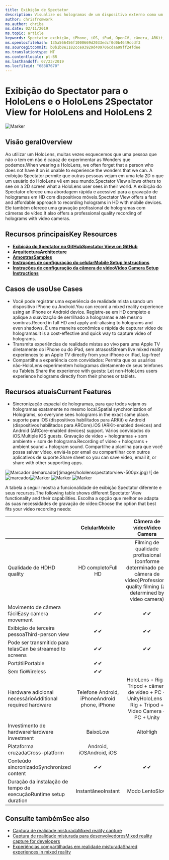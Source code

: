 ```yaml
---
title: Exibição de Spectator
description: Visualize os hologramas de um dispositivo externo como um meio de demonstrar uma experiência de realidade misturada em uma exibição externa ou um vídeo de gravação de uma experiência de realidade mista.
author: chrisfromwork
ms.author: chriba
ms.date: 02/11/2019
ms.topic: article
keywords: Spectator exibição, iPhone, iOS, iPad, OpenCV, câmera, ARKit, HoloLens, realidade misturada, MixedRealityToolkit, demonstração, registro
ms.openlocfilehash: 135a566456f1000669d2033edcf0d0b4649ccdf3
ms.sourcegitcommit: b0b1b8e1182cce93929d409706cdaa99ff24fdee
ms.translationtype: MT
ms.contentlocale: pt-BR
ms.lasthandoff: 07/23/2019
ms.locfileid: "68387670"
---
```

# <a name="spectator-view-for-hololens-and-hololens-2"></a><span data-ttu-id="3881f-104">Exibição do Spectator para o HoloLens e o HoloLens 2</span><span class="sxs-lookup"><span data-stu-id="3881f-104">Spectator View for HoloLens and HoloLens 2</span></span>

![Marker](images/SpecViewPhoneHero.jpg)

## <a name="overview"></a><span data-ttu-id="3881f-106">Visão geral</span><span class="sxs-lookup"><span data-stu-id="3881f-106">Overview</span></span>

<span data-ttu-id="3881f-107">Ao utilizar um HoloLens, muitas vezes esquecemos que uma pessoa que não o tem em não é capaz de experimentar as Wonders que podemos.</span><span class="sxs-lookup"><span data-stu-id="3881f-107">When wearing a HoloLens, we often forget that a person who does not have it on is unable to experience the wonders that we can.</span></span> <span data-ttu-id="3881f-108">A exibição Spectator permite que outras pessoas vejam em uma tela 2D o que um usuário do HoloLens vê em seu mundo.</span><span class="sxs-lookup"><span data-stu-id="3881f-108">Spectator View allows others to see on a 2D screen what a HoloLens user sees in their world.</span></span>
<span data-ttu-id="3881f-109">A exibição do Spectator oferece uma abordagem rápida e acessível para a gravação de hologramas em HD com dispositivos móveis.</span><span class="sxs-lookup"><span data-stu-id="3881f-109">Spectator View offers a fast and affordable approach to recording holograms in HD with mobile devices.</span></span> <span data-ttu-id="3881f-110">Ele também oferece uma gravação profissional de hologramas com câmeras de vídeo.</span><span class="sxs-lookup"><span data-stu-id="3881f-110">It also offers a professional quality recording of holograms with video cameras.</span></span>

## <a name="key-resources"></a><span data-ttu-id="3881f-111">Recursos principais</span><span class="sxs-lookup"><span data-stu-id="3881f-111">Key Resources</span></span>

* [<span data-ttu-id="3881f-112">**Exibição do Spectator no GitHub**</span><span class="sxs-lookup"><span data-stu-id="3881f-112">**Spectator View on GitHub**</span></span>](https://github.com/microsoft/MixedReality-SpectatorView)
* [<span data-ttu-id="3881f-113">**Arquitectura**</span><span class="sxs-lookup"><span data-stu-id="3881f-113">**Architecture**</span></span>](https://github.com/microsoft/MixedReality-SpectatorView/blob/master/doc/SpectatorView.Architecture.md)
* [<span data-ttu-id="3881f-114">**Amostras**</span><span class="sxs-lookup"><span data-stu-id="3881f-114">**Samples**</span></span>](https://github.com/microsoft/MixedReality-SpectatorView/tree/master/samples)
* [<span data-ttu-id="3881f-115">**Instruções de configuração do celular**</span><span class="sxs-lookup"><span data-stu-id="3881f-115">**Mobile Setup Instructions**</span></span>](https://github.com/microsoft/MixedReality-SpectatorView/blob/master/doc/SpectatorView.Setup.md)
* [<span data-ttu-id="3881f-116">**Instruções de configuração da câmera de vídeo**</span><span class="sxs-lookup"><span data-stu-id="3881f-116">**Video Camera Setup Instructions**</span></span>](https://github.com/microsoft/MixedReality-SpectatorView/blob/master/doc/SpectatorView.Setup.VideoCamera.md)

## <a name="use-cases"></a><span data-ttu-id="3881f-117">Casos de uso</span><span class="sxs-lookup"><span data-stu-id="3881f-117">Use Cases</span></span>
* <span data-ttu-id="3881f-118">Você pode registrar uma experiência de realidade mista usando um dispositivo iPhone ou Android.</span><span class="sxs-lookup"><span data-stu-id="3881f-118">You can record a mixed reality experience using an iPhone or Android device.</span></span> <span data-ttu-id="3881f-119">Registre-se em HD completo e aplique a suavização de serrilhado a hologramas e até mesmo sombras.</span><span class="sxs-lookup"><span data-stu-id="3881f-119">Record in full HD and apply anti-aliasing to holograms and even shadows.</span></span> <span data-ttu-id="3881f-120">É uma maneira econômica e rápida de capturar vídeo de hologramas.</span><span class="sxs-lookup"><span data-stu-id="3881f-120">It is a cost-effective and quick way to capture video of holograms.</span></span>
* <span data-ttu-id="3881f-121">Transmita experiências de realidade mistas ao vivo para uma Apple TV diretamente do iPhone ou do iPad, sem atrasos!</span><span class="sxs-lookup"><span data-stu-id="3881f-121">Stream live mixed reality experiences to an Apple TV directly from your iPhone or iPad, lag-free!</span></span>
* <span data-ttu-id="3881f-122">Compartilhe a experiência com convidados: Permita que os usuários não-HoloLens experimentem hologramas diretamente de seus telefones ou Tablets.</span><span class="sxs-lookup"><span data-stu-id="3881f-122">Share the experience with guests: Let non-HoloLens users experience holograms directly from their phones or tablets.</span></span>

## <a name="current-features"></a><span data-ttu-id="3881f-123">Recursos atuais</span><span class="sxs-lookup"><span data-stu-id="3881f-123">Current Features</span></span>

* <span data-ttu-id="3881f-124">Sincronização espacial de hologramas, para que todos vejam os hologramas exatamente no mesmo local.</span><span class="sxs-lookup"><span data-stu-id="3881f-124">Spatial synchronization of Holograms, so everyone sees holograms in the exact same place.</span></span>
* <span data-ttu-id="3881f-125">suporte para iOS (dispositivos habilitados para ARKit) e Android (dispositivos habilitados para ARCore).</span><span class="sxs-lookup"><span data-stu-id="3881f-125">iOS (ARKit-enabled devices) and Android (ARCore-enabled devices) support.</span></span>
<span data-ttu-id="3881f-126">Vários convidados do iOS.</span><span class="sxs-lookup"><span data-stu-id="3881f-126">Multiple iOS guests.</span></span>
<span data-ttu-id="3881f-127">Gravação de vídeo + hologramas + som ambiente + som de holograma.</span><span class="sxs-lookup"><span data-stu-id="3881f-127">Recording of video + holograms + ambient sound + hologram sound.</span></span>
<span data-ttu-id="3881f-128">Compartilhe a planilha para que você possa salvar vídeo, enviá-la por email ou compartilhar com outros aplicativos de suporte.</span><span class="sxs-lookup"><span data-stu-id="3881f-128">Share sheet so you can save video, email it, or share with other supporting apps.</span></span>

<span data-ttu-id="3881f-129">![Marcador](images/SpecViewPhoneDemo.jpg)
demarcador](images/hololensspectatorview-500px.jpg) ![ de![marcador](images/spectatorview-300px.png)</span><span class="sxs-lookup"><span data-stu-id="3881f-129">![Marker](images/SpecViewPhoneDemo.jpg)
![Marker](images/hololensspectatorview-500px.jpg) ![Marker](images/spectatorview-300px.png)</span></span>

<span data-ttu-id="3881f-130">A tabela a seguir mostra a funcionalidade de exibição Spectator diferente e seus recursos.</span><span class="sxs-lookup"><span data-stu-id="3881f-130">The following table shows different Spectator View functionality and their capabilities.</span></span> <span data-ttu-id="3881f-131">Escolha a opção que melhor se adapta às suas necessidades de gravação de vídeo:</span><span class="sxs-lookup"><span data-stu-id="3881f-131">Choose the option that best fits your video recording needs:</span></span>

|                                      | <span data-ttu-id="3881f-132">Celular</span><span class="sxs-lookup"><span data-stu-id="3881f-132">Mobile</span></span>                  |                    <span data-ttu-id="3881f-133">Câmera de vídeo</span><span class="sxs-lookup"><span data-stu-id="3881f-133">Video Camera</span></span>              |
|--------------------------------------|:-----------------------:|:-------------------------------------------:|
| <span data-ttu-id="3881f-134">Qualidade de HD</span><span class="sxs-lookup"><span data-stu-id="3881f-134">HD quality</span></span>                           |         <span data-ttu-id="3881f-135">HD completo</span><span class="sxs-lookup"><span data-stu-id="3881f-135">Full HD</span></span>         |        <span data-ttu-id="3881f-136">Filming de qualidade profissional (conforme determinado pela câmera de vídeo)</span><span class="sxs-lookup"><span data-stu-id="3881f-136">Professional quality filming (as determined by video camera)</span></span>      |
| <span data-ttu-id="3881f-137">Movimento de câmera fácil</span><span class="sxs-lookup"><span data-stu-id="3881f-137">Easy camera movement</span></span>                 |            <span data-ttu-id="3881f-138">✔</span><span class="sxs-lookup"><span data-stu-id="3881f-138">✔</span></span>            |                      <span data-ttu-id="3881f-139">✔</span><span class="sxs-lookup"><span data-stu-id="3881f-139">✔</span></span>                      |
| <span data-ttu-id="3881f-140">Exibição de terceira pessoa</span><span class="sxs-lookup"><span data-stu-id="3881f-140">Third-person view</span></span>                    |            <span data-ttu-id="3881f-141">✔</span><span class="sxs-lookup"><span data-stu-id="3881f-141">✔</span></span>            |                      <span data-ttu-id="3881f-142">✔</span><span class="sxs-lookup"><span data-stu-id="3881f-142">✔</span></span>                      |
| <span data-ttu-id="3881f-143">Pode ser transmitido para telas</span><span class="sxs-lookup"><span data-stu-id="3881f-143">Can be streamed to screens</span></span>           |            <span data-ttu-id="3881f-144">✔</span><span class="sxs-lookup"><span data-stu-id="3881f-144">✔</span></span>            |                      <span data-ttu-id="3881f-145">✔</span><span class="sxs-lookup"><span data-stu-id="3881f-145">✔</span></span>                      |
| <span data-ttu-id="3881f-146">Portátil</span><span class="sxs-lookup"><span data-stu-id="3881f-146">Portable</span></span>                             |            <span data-ttu-id="3881f-147">✔</span><span class="sxs-lookup"><span data-stu-id="3881f-147">✔</span></span>            |                                             |
| <span data-ttu-id="3881f-148">Sem fio</span><span class="sxs-lookup"><span data-stu-id="3881f-148">Wireless</span></span>                             |            <span data-ttu-id="3881f-149">✔</span><span class="sxs-lookup"><span data-stu-id="3881f-149">✔</span></span>            |                                             |
| <span data-ttu-id="3881f-150">Hardware adicional necessário</span><span class="sxs-lookup"><span data-stu-id="3881f-150">Additional required hardware</span></span>         |     <span data-ttu-id="3881f-151">Telefone Android, iPhone</span><span class="sxs-lookup"><span data-stu-id="3881f-151">Android phone, iPhone</span></span>    | <span data-ttu-id="3881f-152">HoloLens + Rig + Tripod + câmera de vídeo + PC + Unity</span><span class="sxs-lookup"><span data-stu-id="3881f-152">HoloLens + Rig + Tripod + Video Camera + PC + Unity</span></span> |
| <span data-ttu-id="3881f-153">Investimento de hardware</span><span class="sxs-lookup"><span data-stu-id="3881f-153">Hardware investment</span></span>                  |           <span data-ttu-id="3881f-154">Baixo</span><span class="sxs-lookup"><span data-stu-id="3881f-154">Low</span></span>            |                     <span data-ttu-id="3881f-155">Alto</span><span class="sxs-lookup"><span data-stu-id="3881f-155">High</span></span>                    |
| <span data-ttu-id="3881f-156">Plataforma cruzada</span><span class="sxs-lookup"><span data-stu-id="3881f-156">Cross-platform</span></span>                       |           <span data-ttu-id="3881f-157">Android, iOS</span><span class="sxs-lookup"><span data-stu-id="3881f-157">Android, iOS</span></span>   |                                             |
| <span data-ttu-id="3881f-158">Conteúdo sincronizado</span><span class="sxs-lookup"><span data-stu-id="3881f-158">Synchronized content</span></span>                 |            <span data-ttu-id="3881f-159">✔</span><span class="sxs-lookup"><span data-stu-id="3881f-159">✔</span></span>            |                      <span data-ttu-id="3881f-160">✔</span><span class="sxs-lookup"><span data-stu-id="3881f-160">✔</span></span>                      |
| <span data-ttu-id="3881f-161">Duração da instalação de tempo de execução</span><span class="sxs-lookup"><span data-stu-id="3881f-161">Runtime setup duration</span></span>               |         <span data-ttu-id="3881f-162">Instantâneo</span><span class="sxs-lookup"><span data-stu-id="3881f-162">Instant</span></span>          |                     <span data-ttu-id="3881f-163">Modo Lento</span><span class="sxs-lookup"><span data-stu-id="3881f-163">Slow</span></span>                    |
## <a name="see-also"></a><span data-ttu-id="3881f-164">Consulte também</span><span class="sxs-lookup"><span data-stu-id="3881f-164">See also</span></span>

* [<span data-ttu-id="3881f-165">Captura de realidade misturada</span><span class="sxs-lookup"><span data-stu-id="3881f-165">Mixed reality capture</span></span>](mixed-reality-capture.md) 
* [<span data-ttu-id="3881f-166">Captura de realidade misturada para desenvolvedores</span><span class="sxs-lookup"><span data-stu-id="3881f-166">Mixed reality capture for developers</span></span>](mixed-reality-capture-for-developers.md)
* [<span data-ttu-id="3881f-167">Experiências compartilhadas em realidade misturada</span><span class="sxs-lookup"><span data-stu-id="3881f-167">Shared experiences in mixed reality</span></span>](shared-experiences-in-mixed-reality.md)
